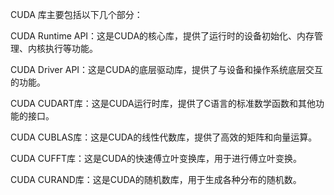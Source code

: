 


CUDA 库主要包括以下几个部分：

CUDA Runtime API：这是CUDA的核心库，提供了运行时的设备初始化、内存管理、内核执行等功能。

CUDA Driver API：这是CUDA的底层驱动库，提供了与设备和操作系统底层交互的功能。

CUDA CUDART库：这是CUDA运行时库，提供了C语言的标准数学函数和其他功能的接口。

CUDA CUBLAS库：这是CUDA的线性代数库，提供了高效的矩阵和向量运算。

CUDA CUFFT库：这是CUDA的快速傅立叶变换库，用于进行傅立叶变换。

CUDA CURAND库：这是CUDA的随机数库，用于生成各种分布的随机数。